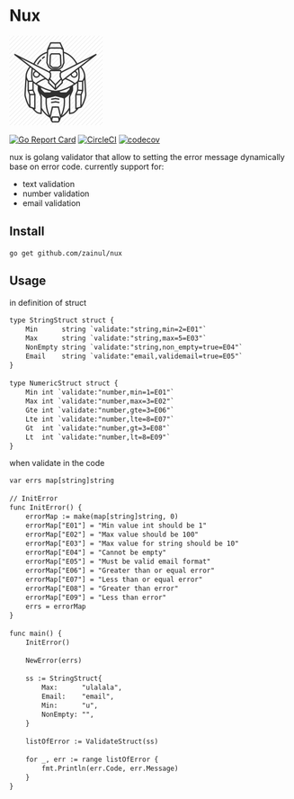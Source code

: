 # Nux

![Alt text](logo.png?raw=true "Clean Architecture")

[![Go Report Card](https://goreportcard.com/badge/github.com/zainul/nux)](https://goreportcard.com/report/github.com/zainul/nux) [![CircleCI](https://circleci.com/gh/zainul/nux.svg?style=svg)](https://circleci.com/gh/zainul/nux)
[![codecov](https://codecov.io/gh/zainul/nux/branch/master/graph/badge.svg)](https://codecov.io/gh/zainul/nux)



nux is golang validator that allow to setting the error message dynamically base on error code.
currently support for:

- text validation
- number validation
- email validation

## Install

```
go get github.com/zainul/nux
```

## Usage

in definition of struct

```
type StringStruct struct {
	Min      string `validate:"string,min=2=E01"`
	Max      string `validate:"string,max=5=E03"`
	NonEmpty string `validate:"string,non_empty=true=E04"`
	Email    string `validate:"email,validemail=true=E05"`
}

type NumericStruct struct {
	Min int `validate:"number,min=1=E01"`
	Max int `validate:"number,max=3=E02"`
	Gte int `validate:"number,gte=3=E06"`
	Lte int `validate:"number,lte=8=E07"`
	Gt  int `validate:"number,gt=3=E08"`
	Lt  int `validate:"number,lt=8=E09"`
}

```


when validate in the code

```
var errs map[string]string

// InitError
func InitError() {
	errorMap := make(map[string]string, 0)
	errorMap["E01"] = "Min value int should be 1"
	errorMap["E02"] = "Max value should be 100"
	errorMap["E03"] = "Max value for string should be 10"
	errorMap["E04"] = "Cannot be empty"
	errorMap["E05"] = "Must be valid email format"
	errorMap["E06"] = "Greater than or equal error"
	errorMap["E07"] = "Less than or equal error"
	errorMap["E08"] = "Greater than error"
	errorMap["E09"] = "Less than error"
	errs = errorMap
}

func main() {
    InitError()

	NewError(errs)

	ss := StringStruct{
		Max:      "ulalala",
		Email:    "email",
		Min:      "u",
		NonEmpty: "",
	}
	
    listOfError := ValidateStruct(ss)

    for _, err := range listOfError {
        fmt.Println(err.Code, err.Message)
    }
}
```
